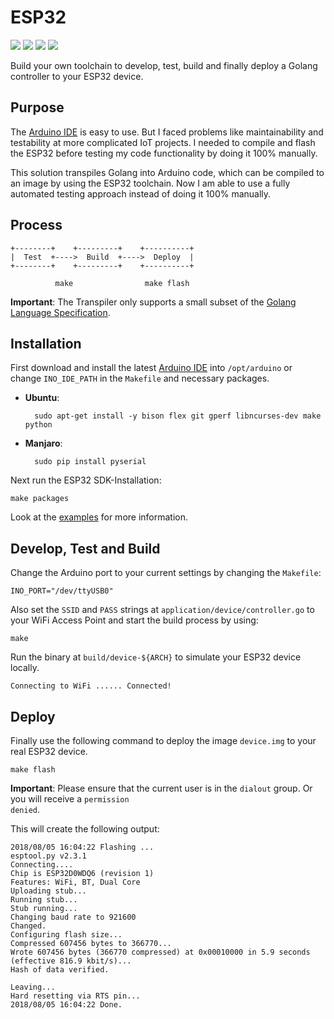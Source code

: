 # ESP32

[![](https://img.shields.io/github/license/andygeiss/esp32)](https://github.com/andygeiss/esp32/blob/master/LICENSE)
[![](https://img.shields.io/github/v/release/andygeiss/esp32)](https://github.com/andygeiss/esp32/releases)
[![](https://img.shields.io/codeclimate/tech-debt/andygeiss/esp32)](https://github.com/andygeiss/esp32)
[![](https://goreportcard.com/badge/github.com/andygeiss/esp32)](https://goreportcard.com/report/github.com/andygeiss/esp32)

Build your own toolchain to develop, test, build and finally deploy a Golang controller to your ESP32 device.

## Purpose

The [Arduino IDE](https://www.arduino.cc/en/Main/Software) is easy to use.
But I faced problems like maintainability and testability at more complicated IoT projects.
I needed to compile and flash the ESP32 before testing my code functionality by doing it 100% manually.

This solution transpiles Golang into Arduino code, which can be compiled to an image by using the ESP32 toolchain.
Now I am able to use a fully automated testing approach instead of doing it 100% manually.

## Process

    +--------+    +---------+    +----------+
    |  Test  +---->  Build  +---->  Deploy  |
    +--------+    +---------+    +----------+

              make                make flash

**Important**: The Transpiler only supports a small subset of the [Golang Language Specification](https://golang.org/ref/spec). 

## Installation

First download and install the latest [Arduino IDE](https://www.arduino.cc/en/Main/Software) into <code>/opt/arduino</code> or change <code>INO_IDE_PATH</code> in the <code>Makefile</code>
and necessary packages.
 
- **Ubuntu**:

        sudo apt-get install -y bison flex git gperf libncurses-dev make python
	
- **Manjaro**:

        sudo pip install pyserial

Next run the ESP32 SDK-Installation:

    make packages

Look at the [examples](https://github.com/andygeiss/esp32/tree/master/examples) for more information.

## Develop, Test and Build

Change the Arduino port to your current settings by changing the <code>Makefile</code>:

    INO_PORT="/dev/ttyUSB0"

Also set the <code>SSID</code> and <code>PASS</code> strings at <code>application/device/controller.go</code> to your WiFi Access Point and start the build process by using:

    make
    
Run the binary at <code>build/device-${ARCH}</code> to simulate your ESP32 device locally.

    Connecting to WiFi ...... Connected!

## Deploy

Finally use the following command to deploy the image <code>device.img</code> to your real ESP32 device.

    make flash

**Important**: Please ensure that the current user is in the <code>dialout</code> group. Or you will receive a <code>permission denied</code>.

This will create the following output:

    2018/08/05 16:04:22 Flashing ...
    esptool.py v2.3.1
    Connecting....
    Chip is ESP32D0WDQ6 (revision 1)
    Features: WiFi, BT, Dual Core
    Uploading stub...
    Running stub...
    Stub running...
    Changing baud rate to 921600
    Changed.
    Configuring flash size...
    Compressed 607456 bytes to 366770...
    Wrote 607456 bytes (366770 compressed) at 0x00010000 in 5.9 seconds (effective 816.9 kbit/s)...
    Hash of data verified.
    
    Leaving...
    Hard resetting via RTS pin...
    2018/08/05 16:04:22 Done.
